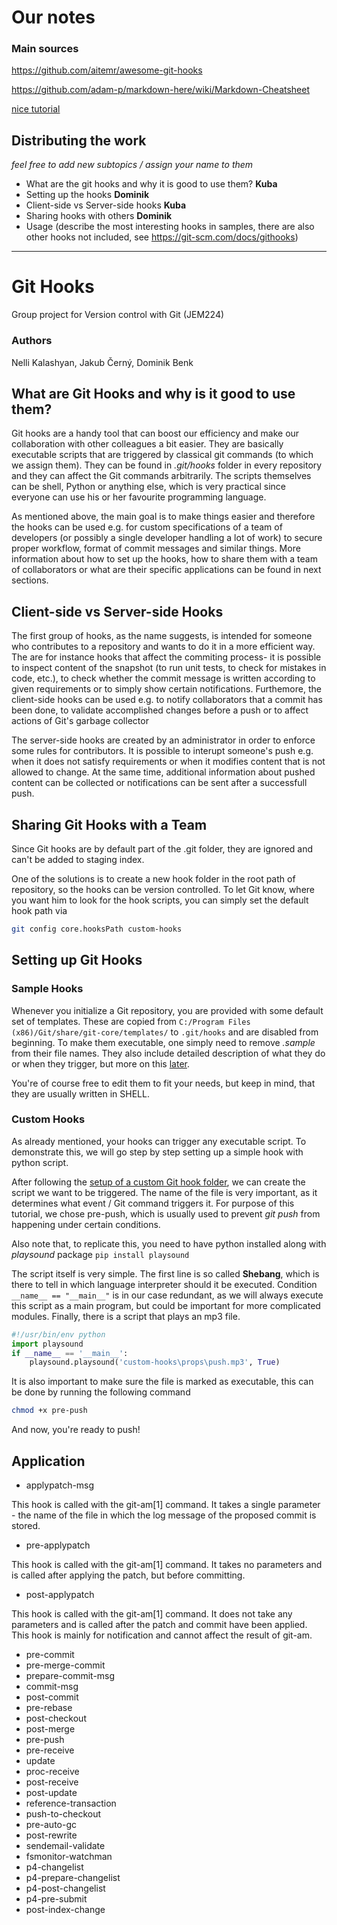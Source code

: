 # Our notes
### Main sources
https://github.com/aitemr/awesome-git-hooks

https://github.com/adam-p/markdown-here/wiki/Markdown-Cheatsheet

[nice tutorial](https://www.atlassian.com/git/tutorials/git-hooks)

## Distributing the work
*feel free to add new subtopics / assign your name to them*


- What are the git hooks and why it is good to use them?      **Kuba**
- Setting up the hooks **Dominik**
- Client-side vs Server-side hooks **Kuba**
- Sharing hooks with others **Dominik**
- Usage (describe the most interesting hooks in samples, there are also other hooks not included, see https://git-scm.com/docs/githooks)
----------------------------------------------------------
# Git Hooks
Group project for Version control with Git (JEM224)

### Authors
Nelli Kalashyan, Jakub Černý, Dominik Benk

## What are Git Hooks and why is it good to use them?
Git hooks are a handy tool that can boost our efficiency and make our collaboration with other colleagues a bit easier. They are basically executable scripts that are triggered by classical git commands (to which we assign them). They can be found in *.git/hooks* folder in every repository and they can affect the Git commands arbitrarily. The scripts themselves can be shell, Python or anything else, which is very practical since everyone can use his or her favourite programming language.

As mentioned above, the main goal is to make things easier and therefore the hooks can be used e.g. for custom specifications of a team of developers (or possibly a single developer handling a lot of work) to secure proper workflow, format of commit messages and similar things. More information about how to set up the hooks, how to share them with a team of collaborators or what are their specific applications can be found in next sections.

## Client-side vs Server-side Hooks
The first group of hooks, as the name suggests, is intended for someone who contributes to a repository and wants to do it in a more efficient way. The are for instance hooks that affect the commiting process- it is possible to inspect content of the snapshot (to run unit tests, to check for mistakes in code, etc.), to check whether the commit message is written according to given requirements or to simply show certain notifications. Furthemore, the client-side hooks can be used e.g. to notify collaborators that a commit has been done, to validate accomplished changes before a push or to affect actions of Git's garbage collector

The server-side hooks are created by an administrator in order to enforce some rules for contributors. It is possible to interupt someone's push e.g. when it does not satisfy requirements or when it modifies content that is not allowed to change. At the same time, additional information about pushed content can be collected or notifications can be sent after a successfull push.

## Sharing Git Hooks with a Team
Since Git hooks are by default part of the .git folder, they are ignored and can't be added to staging index.

One of the solutions is to create a new hook folder in the root path of repository, so the hooks can be version controlled.
To let Git know, where you want him to look for the hook scripts, you can simply set the default hook path via
```sh
git config core.hooksPath custom-hooks
```
## Setting up Git Hooks
### Sample Hooks
Whenever you initialize a Git repository, you are provided with some default set of templates. These are copied from
```C:/Program Files (x86)/Git/share/git-core/templates/``` to ```.git/hooks``` and are disabled from beginning. To make them executable, one simply need to remove *.sample* from their file names. They also include detailed description of what they do or when they trigger, but more on this [later](#application).

You're of course free to edit them to fit your needs, but keep in mind, that they are usually written in SHELL.

### Custom Hooks
As already mentioned, your hooks can trigger any executable script. To demonstrate this, we will go step by step setting up a simple hook with python script.

After following the [setup of a custom Git hook folder](#sharing-git-hooks-with-a-team), we can create the script we want to be triggered. The name of the file is very important, as it determines what event / Git command triggers it. For purpose of this tutorial, we chose pre-push, which is usually used to prevent *git push* from happening under certain conditions. 

Also note that, to replicate this, you need to have python installed along with *playsound* package ```pip install playsound```

The script itself is very simple. The first line is so called **Shebang**, which is there to tell in which language interpreter should it be executed.
Condition ```__name__ == "__main__"``` is in our case redundant, as we will always execute this script as a main program, but could be important for more complicated modules.
Finally, there is a script that plays an mp3 file.
```python
#!/usr/bin/env python
import playsound
if __name__ == '__main__':
	playsound.playsound('custom-hooks\props\push.mp3', True)
```
It is also important to make sure the file is marked as executable, this can be done by running the following command
```sh
chmod +x pre-push
```
And now, you're ready to push!


## Application
- applypatch-msg

This hook is called with the git-am[1] command. It takes a single parameter - the name of the file in which the log message of the proposed commit is stored. 

- pre-applypatch

This hook is called with the git-am[1] command. It takes no parameters and is called after applying the patch, but before committing.

- post-applypatch

This hook is called with the git-am[1] command. It does not take any parameters and is called after the patch and commit have been applied.
This hook is mainly for notification and cannot affect the result of git-am.

- pre-commit
- pre-merge-commit
- prepare-commit-msg
- commit-msg
- post-commit
- pre-rebase
- post-checkout
- post-merge
- pre-push
- pre-receive
- update
- proc-receive
- post-receive
- post-update
- reference-transaction
- push-to-checkout
- pre-auto-gc
- post-rewrite
- sendemail-validate
- fsmonitor-watchman
- p4-changelist
- p4-prepare-changelist
- p4-post-changelist
- p4-pre-submit
- post-index-change


